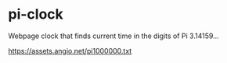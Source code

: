 # pi-clock
Webpage clock that finds current time in the digits of Pi 3.14159...


https://assets.angio.net/pi1000000.txt

